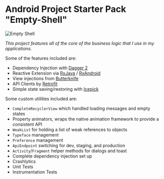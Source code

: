 Android Project Starter Pack "Empty-Shell"
==========================================

 ![Empty Shell][shell]

*This project features all of the core of the business logic that I use in my applications.*

Some of the features included are:

 - Dependency Injection with [Dagger 2](http://google.github.io/dagger/)
 - Reactive Extension via [RxJava](https://github.com/ReactiveX/RxJava) / [RxAndroid](https://github.com/ReactiveX/RxAndroid)
 - View injections from [Butterknife](http://jakewharton.github.io/butterknife/)
 - API Clients by [Retrofit](http://square.github.io/retrofit/)
 - Simple state saving/restoring with [Icepick](https://github.com/frankiesardo/icepick)

Some custom utilities included are:

 - `CompleteRecyclerView` which handled loading messages and empty states
 - Property animators, wraps the native animation framework to provide a consistent API
 - `WeakList` for holding a list of weak references to objects
 - `Typeface` management
 - `Preference` management
 - `ApiEndpoint` switching for dev, staging, and production
 - `Activity`/`Fragment` helper methods for dialogs and toast
 - Complete dependency injection set up
 - Crashlytics
 - Unit Tests
 - Instrumentation Tests


 [shell]: http://i.imgur.com/ljuhxvM.jpg